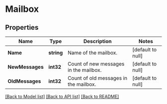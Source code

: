 # Mailbox

## Properties
Name | Type | Description | Notes
------------ | ------------- | ------------- | -------------
**Name** | **string** | Name of the mailbox. | [default to null]
**NewMessages** | **int32** | Count of new messages in the mailbox. | [default to null]
**OldMessages** | **int32** | Count of old messages in the mailbox. | [default to null]

[[Back to Model list]](../README.md#documentation-for-models) [[Back to API list]](../README.md#documentation-for-api-endpoints) [[Back to README]](../README.md)


